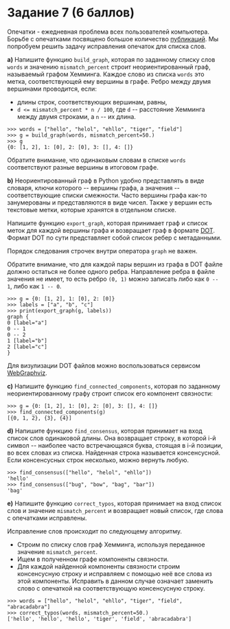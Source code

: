 # Задание 7 (6 баллов)

Опечатки - ежедневная проблема всех пользователей компьютера. Борьбе с
опечатками посвящено большое количество
[публикаций](http://scholar.google.com/scholar?q=spelling+correction).
Мы попробуем решить задачу исправления опечаток для списка слов.

**a)** Напишите функцию `build_graph`, которая по заданному списку слов `words` и
значению `mismatch_percent` строит неориентированный граф, называемый графом
Хемминга. Каждое слово из списка `words` это метка, соответствующей ему вершины
в графе. Ребро между двумя вершинами проводится, если:
- длины строк, соответствующих вершинам, равны,
- `d <= mismatch_percent * n / 100`, где `d` -- расстояние Хемминга между
двумя строками, а `n` -- их длина.

```
>>> words = ["hello", "helol", "ehllo", "tiger", "field"]
>>> g = build_graph(words, mismatch_percent=50.)
>>> g
{0: [1, 2], 1: [0], 2: [0], 3: [], 4: []}
```

Обратите внимание, что одинаковым словам в списке `words` соответствуют разные
вершины в итоговом графе.

**b)** Неориентированный граф в Python удобно представлять в виде словаря, ключи
которого -- вершины графа, а значения -- соответствующие списки смежности. Часто
вершины графа как-то занумерованы и представляются в виде чисел. Также у вершин
есть текстовые метки, которые хранятся в отдельном списке.

Напишите функцию `export_graph`, которая принимает граф и список меток для
каждой вершины графа и возвращает граф в формате
[DOT](https://en.wikipedia.org/wiki/DOT_(graph_description_language)). Формат
DOT по сути представляет собой список ребер с метаданными.

Порядок следования строчек внутри оператора `graph` не важен.

Обратите внимание, что для каждой пары вершин из графа в DOT файле должно
остаться не более одного ребра. Направление ребра в файле значения не имеет, то
есть ребро `(0, 1)` можно записать либо как `0 -- 1`, либо как `1 -- 0`.

```
>>> g = {0: [1, 2], 1: [0], 2: [0]}
>>> labels = ["a", "b", "c"]
>>> print(export_graph(g, labels))
graph {
0 [label="a"]
0 -- 1
0 -- 2
1 [label="b"]
2 [label="c"]
}
```

Для визулизации DOT файлов можно воспользоваться сервисом
[WebGraphviz](http://www.webgraphviz.com/).

**c)** Напишите функцию `find_connected_components`, которая по заданному
неориентированному графу строит список его компонент связности:

```
>>> g = {0: [1, 2], 1: [0], 2: [0], 3: [], 4: []}
>>> find_connected_components(g)
[{0, 1, 2}, {3}, {4}]
```

**d)** Напишите функцию `find_consensus`, которая принимает на вход список слов
одинаковой длины. Она возвращает строку, в которой i-й символ -- наиболее
часто встречающаяся буква, стоящая в i-й позиции, во всех словах из списка.
Найденная строка называется консенсусной. Если консенсусных строк несколько,
можно вернуть любую.

```
>>> find_consensus(["hello", "helol", "ehllo"])
'hello'
>>> find_consensus(["bug", "bow", "bag", "bar"])
'bag'
```

**e)** Напишите функцию `correct_typos`, которая
принимает на вход список слов и значение `mismatch_percent`
и возвращает новый список, где слова с опечатками исправлены.

Исправление слов происходит по следующему алгоритму.

- Строим по списку слов граф Хемминга, используя переданное значение
`mismatch_percent`.
- Ищем в полученном графе компоненты связности.
- Для каждой найденной компоненты связности строим консенсусную строку и
исправляем с помощью неё все слова из этой компоненты. Исправить в данном
случае означает заменить слово с опечаткой на соответствующую консенсусную
строку.

```
>>> words = ["hello", "helol", "ehllo", "tiger", "field", "abracadabra"]
>>> correct_typos(words, mismatch_percent=50.)
['hello', 'hello', 'hello', 'tiger', 'field', 'abracadabra']
```
